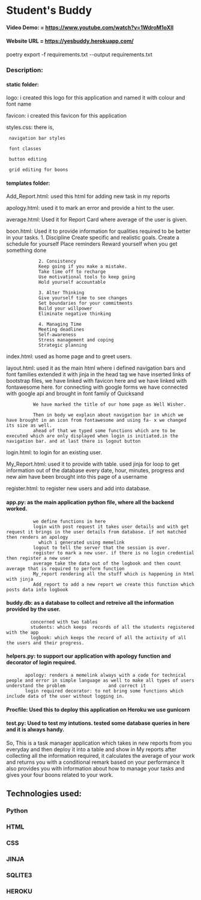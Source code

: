 # Student's Buddy

#### Video Demo: = https://www.youtube.com/watch?v=1WdroM1oXII
#### Website URL = https://yesbuddy.herokuapp.com/
poetry export -f requirements.txt --output requirements.txt
### Description:
#### static folder:
 logo: i created this logo for this application and named it with colour and font name

 favicon: i created this favicon for this application

 styles.css: there is,

     navigation bar styles

     font classes

     button editing

     grid editing for boons

#### templates folder:
 Add_Report.html: used this html for adding new task in my reports

 apology.html: used it to mark an error and provide a hint to the user.

 average.html: Used it for Report Card where average of the user is given.

 boon.html: Used it to provide information for qualities required to be better in your tasks.
                 1. Discipline
                Create specific and realistic goals.
                Create a schedule for yourself
                Place reminders
                Reward yourself when you get something done

                2. Consistency
                Keep going if you make a mistake.
                Take time off to recharge
                Use motivational tools to keep going
                Hold yourself accountable

                3. Alter Thinking
                Give yourself time to see changes
                Set boundaries for your commitments
                Build your willpower
                Eliminate negative thinking

                4. Managing Time
                Meeting deadlines
                Self-awareness
                Stress management and coping
                Strategic planning

 index.html: used as home page and to greet users.

 layout.html: used it as the main html where i defined navigation bars and font families extended it with jinja
              in the head tag we have inserted links of bootstrap files, we have linked with favicon here and we have linked with fontawesome here.
              for connecting with google forms we have connected with google api and brought in font family of Quicksand

              We have marked the title of our home page as Well Wisher.

              Then in body we explain about navigation bar in which we have brought in an icon from fontawesome and using fa- x we changed its size as well.
              ahead of that we typed some functions which are to be executed which are only displayed when login is initiated.in the navigation bar. and at last there is logout button

 login.html: to login for an existing user.

 My_Report.html: used it to provide with table. used jinja for loop to get information out of the database
                every date, hour, minutes, progress and new aim have been brought into this page of a username

 register.html: to register new users and add into database.

 #### app.py: as the main application python file, where all the backend worked.
              we define functions in here
              login with post request it takes user details and with get request it brings in the user details from database. if not matched then renders an apology
                which i generated using memelink
              logout to tell the server that the session is over.
              register to mark a new user. if there is no login credential then register a new user
              average take the data out of the logbook and then count average that is required to perform function
              My_report rendering all the stuff which is happening in html with jinja
              Add_report to add a new report we create this function which posts data into logbook
 #### buddy.db: as a database to collect and retreive all the information provided by the user.
             concerned with two tables
             students: which keeps  records of all the students registered with the app
             logbook: which keeps the record of all the activity of all the users and their progress.
 #### helpers.py: to support our application with apology function and decorator of login required.
           apology: renders a memelink always with a code for technical people and error in simple language as well to make all types of users understand the problem                and correct it
           login required decorator: to not bring some functions which include data of the user without logging in.
 #### Procfile: Used this to deploy this application on Heroku we use gunicorn
 #### test.py: Used to test my intutions. tested some database queries in here and it is always handy.
So,
This is a task manager application which takes in new reports from you everyday
and then deploy it into a table and show in My reports
after collecting all the information required, it calculates the average of your work and returns you with
a conditional remark based on your performance
It also provides you with information about how to manage your tasks and gives your four boons
related to your work.

## Technologies used:
 ### Python
 ### HTML
 ### CSS
 ### JINJA
 ### SQLITE3
 ### HEROKU
